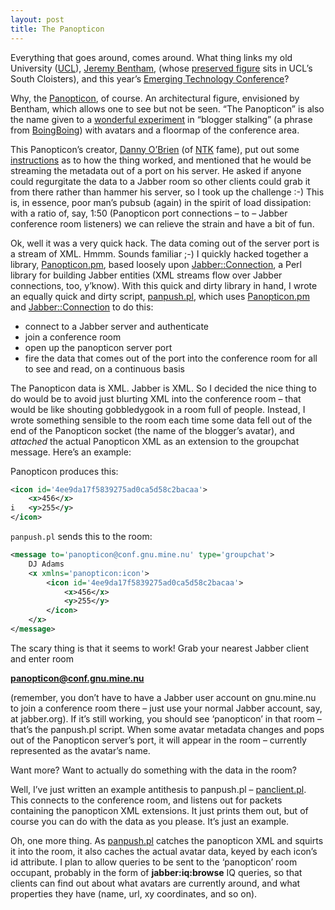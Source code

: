 ```yaml
---
layout: post
title: The Panopticon
---
```



Everything that goes around, comes around. What thing links my old University ([UCL](http://www.ucl.ac.uk/GrandLat/)), [Jeremy Bentham](http://www.ucl.ac.uk/Bentham-Project/), (whose [preserved figure](http://www.ucl.ac.uk/Bentham-Project/images/auto_il.gif) sits in UCL’s South Cloisters), and this year’s [Emerging Technology Conference](http://conferences.oreillynet.com/etcon2002/)?

Why, the [Panopticon](http://www.dnai.com/%7Emackey/thesis/panopticon.html), of course. An architectural figure, envisioned by Bentham, which allows one to see but not be seen. “The Panopticon” is also the name given to a [wonderful experiment](http://www.actuallyworks.com/panopticon) in “blogger stalking” (a phrase from [BoingBoing](http://boingboing.net/2002_05_01_archive.html#85087344)) with avatars and a floormap of the conference area.

This Panopticon’s creator, [Danny O’Brien](http://www.oblomovka.com/) (of [NTK](http://www.ntk.net/) fame), put out some [instructions](http://www.actuallyworks.com/panopticon/explanation) as to how the thing worked, and mentioned that he would be streaming the metadata out of a port on his server. He asked if anyone could regurgitate the data to a Jabber room so other clients could grab it from there rather than hammer his server, so I took up the challenge :-) This is, in essence, poor man’s pubsub (again) in the spirit of load dissipation: with a ratio of, say, 1:50 (Panopticon port connections – to – Jabber conference room listeners) we can relieve the strain and have a bit of fun.

Ok, well it was a very quick hack. The data coming out of the server port is a stream of XML. Hmmm. Sounds familiar ;-) I quickly hacked together a library, [Panopticon.pm](/~dj/Panopticon.pm), based loosely upon [Jabber::Connection](/jabber/jabberconnection/), a Perl library for building Jabber entities (XML streams flow over Jabber connections, too, y’know). With this quick and dirty library in hand, I wrote an equally quick and dirty script, [panpush.pl](/~dj/panpush.pl), which uses [Panopticon.pm](/~dj/Panopticon.pm) and [Jabber::Connection](/jabber/jabberconnection/) to do this:

- connect to a Jabber server and authenticate
- join a conference room
- open up the panopticon server port
- fire the data that comes out of the port into the conference room for all to see and read, on a continuous basis

The Panopticon data is XML. Jabber is XML. So I decided the nice thing to do would be to avoid just blurting XML into the conference room – that would be like shouting gobbledygook in a room full of people. Instead, I wrote something sensible to the room each time some data fell out of the end of the Panopticon socket (the name of the blogger’s avatar), and *attached* the actual Panopticon XML as an extension to the groupchat message. Here’s an example:

Panopticon produces this:

```xml
<icon id='4ee9da17f5839275ad0ca5d58c2bacaa'>
	<x>456</x>
i	<y>255</y>
</icon>
```

`panpush.pl` sends this to the room:

```xml
<message to='panopticon@conf.gnu.mine.nu' type='groupchat'>
	DJ Adams
	<x xmlns='panopticon:icon'>
		<icon id='4ee9da17f5839275ad0ca5d58c2bacaa'>
			<x>456</x>
			<y>255</y>
		</icon>
	</x>
</message>
```

The scary thing is that it seems to work! Grab your nearest Jabber client and enter room

**panopticon@conf.gnu.mine.nu**

(remember, you don’t have to have a Jabber user account on gnu.mine.nu to join a conference room there – just use your normal Jabber account, say, at jabber.org). If it’s still working, you should see ‘panopticon’ in that room – that’s the panpush.pl script. When some avatar metadata changes and pops out of the Panopticon server’s port, it will appear in the room – currently represented as the avatar’s name.

Want more? Want to actually do something with the data in the room?

Well, I’ve just written an example antithesis to panpush.pl – [panclient.pl](/~dj/panclient.pl). This connects to the conference room, and listens out for packets containing the panopticon XML extensions. It just prints them out, but of course you can do with the data as you please. It’s just an example.

Oh, one more thing. As [panpush.pl](/~dj/panpush.pl) catches the panopticon XML and squirts it into the room, it also caches the actual avatar data, keyed by each icon’s id attribute. I plan to allow queries to be sent to the ‘panopticon’ room occupant, probably in the form of **jabber:iq:browse** IQ queries, so that clients can find out about what avatars are currently around, and what properties they have (name, url, xy coordinates, and so on).


